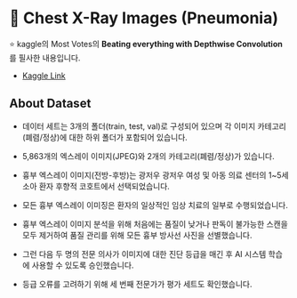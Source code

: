 # 🔵 Chest X-Ray Images (Pneumonia)
⭐ kaggle의 Most Votes의 **Beating everything with Depthwise Convolution**를 필사한 내용입니다.
* [Kaggle Link](https://www.kaggle.com/code/aakashnain/beating-everything-with-depthwise-convolution)

## About Dataset
- 데이터 세트는 3개의 폴더(train, test, val)로 구성되어 있으며 각 이미지 카테고리(폐렴/정상)에 대한 하위 폴더가 포함되어 있습니다.
- 5,863개의 엑스레이 이미지(JPEG)와 2개의 카테고리(폐렴/정상)가 있습니다.

- 흉부 엑스레이 이미지(전방-후방)는 광저우 광저우 여성 및 아동 의료 센터의 1~5세 소아 환자 후향적 코호트에서 선택되었습니다.
- 모든 흉부 엑스레이 이미징은 환자의 일상적인 임상 치료의 일부로 수행되었습니다.

- 흉부 엑스레이 이미지 분석을 위해 처음에는 품질이 낮거나 판독이 불가능한 스캔을 모두 제거하여 품질 관리를 위해 모든 흉부 방사선 사진을 선별했습니다.
- 그런 다음 두 명의 전문 의사가 이미지에 대한 진단 등급을 매긴 후 AI 시스템 학습에 사용할 수 있도록 승인했습니다.
- 등급 오류를 고려하기 위해 세 번째 전문가가 평가 세트도 확인했습니다.
